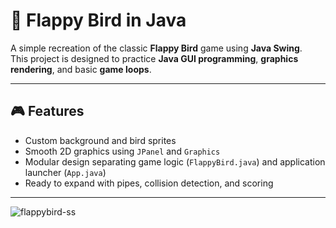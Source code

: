 # 🐤 Flappy Bird in Java

A simple recreation of the classic **Flappy Bird** game using **Java Swing**.  
This project is designed to practice **Java GUI programming**, **graphics rendering**, and basic **game loops**.

---

## 🎮 Features

- Custom background and bird sprites  
- Smooth 2D graphics using `JPanel` and `Graphics`  
- Modular design separating game logic (`FlappyBird.java`) and application launcher (`App.java`)  
- Ready to expand with pipes, collision detection, and scoring  

---


![flappybird-ss](https://github.com/ImKennyYip/flappy-bird-java/assets/78777681/8b445d66-ab36-4d40-a6ac-ad501d41ed32)
